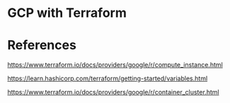 # GCP with Terraform

# References

https://www.terraform.io/docs/providers/google/r/compute_instance.html

https://learn.hashicorp.com/terraform/getting-started/variables.html

https://www.terraform.io/docs/providers/google/r/container_cluster.html
